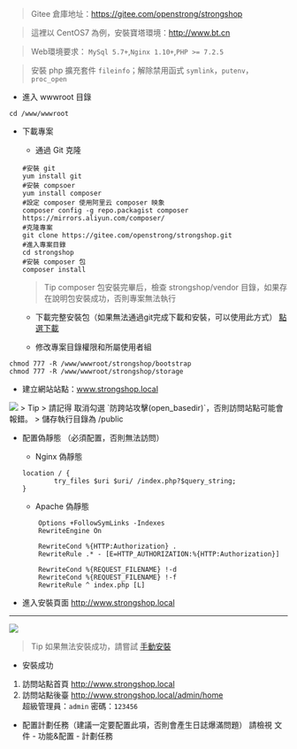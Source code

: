 > Gitee 倉庫地址：<a href="https://gitee.com/openstrong/strongshop" target="_blank">https://gitee.com/openstrong/strongshop</a>

> 這裡以 CentOS7 為例，安裝寶塔環境：<a href="http://www.bt.cn" target="_blank">http://www.bt.cn</a>

> Web環境要求： `MySql 5.7+`,`Nginx 1.10+`,`PHP >= 7.2.5`

> 安裝 php 擴充套件 `fileinfo`；解除禁用函式 `symlink`，`putenv`，`proc_open`

- 進入 wwwroot 目錄
```
cd /www/wwwroot
```

- 下載專案
    - 通過 Git 克隆
    ```
    #安裝 git
    yum install git
    #安裝 compsoer
    yum install composer
    #設定 composer 使用阿里云 composer 映象
    composer config -g repo.packagist composer https://mirrors.aliyun.com/composer/
    #克隆專案
    git clone https://gitee.com/openstrong/strongshop.git
    #進入專案目錄
    cd strongshop
    #安裝 composer 包
    composer install
    ```
    > Tip
    > composer 包安裝完畢后，檢查 strongshop/vendor 目錄，如果存在說明包安裝成功，否則專案無法執行
    
    - 下載完整安裝包（如果無法通過git完成下載和安裝，可以使用此方式）
    <a href="/download" target="_blank">點選下載</a>

    - 修改專案目錄權限和所屬使用者組
```
chmod 777 -R /www/wwwroot/strongshop/bootstrap
chmod 777 -R /www/wwwroot/strongshop/storage
```

- 建立網站站點：www.strongshop.local
 <img src="/images/install03.png" />
> Tip
> 請記得 取消勾選 `防跨站攻擊(open_basedir)`，否則訪問站點可能會報錯。
> 儲存執行目錄為 /public

- 配置偽靜態 （必須配置，否則無法訪問）

    - Nginx 偽靜態
    ```
    location / {
            try_files $uri $uri/ /index.php?$query_string;
    }
    ```

    - Apache 偽靜態
    ```
        Options +FollowSymLinks -Indexes
        RewriteEngine On

        RewriteCond %{HTTP:Authorization} .
        RewriteRule .* - [E=HTTP_AUTHORIZATION:%{HTTP:Authorization}]

        RewriteCond %{REQUEST_FILENAME} !-d
        RewriteCond %{REQUEST_FILENAME} !-f
        RewriteRule ^ index.php [L]
    ```
- 進入安裝頁面 http://www.strongshop.local
 <hr/>
 <img style="max-width:500px;" src="/images/install01.jpg" />

> Tip
> 如果無法安裝成功，請嘗試 <a href="/wiki/installHand">手動安裝</a>

- 安裝成功
1. 訪問站點首頁 http://www.strongshop.local
2. 訪問站點後臺 http://www.strongshop.local/admin/home <br>
超級管理員：`admin` 密碼：`123456`

- 配置計劃任務（建議一定要配置此項，否則會產生日誌爆滿問題）
請檢視  文件 - 功能&配置 - 計劃任務


